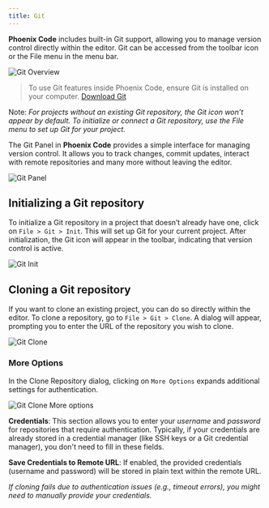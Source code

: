 ```yaml
---
title: Git
---
```


**Phoenix Code** includes built-in Git support, allowing you to manage version control directly within the editor. Git can be accessed from the toolbar icon or the File menu in the menu bar.

![Git Overview](../images/git-images/git-overview.png "Git Overview")

> To use Git features inside Phoenix Code, ensure Git is installed on your computer. [Download Git](https://git-scm.com/downloads)

Note: *For projects without an existing Git repository, the Git icon won’t appear by default. To initialize or connect a Git repository, use the File menu to set up Git for your project.*

The Git Panel in **Phoenix Code** provides a simple interface for managing version control. It allows you to track changes, commit updates, interact with remote repositories and many more without leaving the editor.

![Git Panel](../images/git-images/git-panel.png "Git Panel")


## Initializing a Git repository

To initialize a Git repository in a project that doesn’t already have one, click on `File > Git > Init`. This will set up Git for your current project. After initialization, the Git icon will appear in the toolbar, indicating that version control is active.

![Git Init](../images/git-images/git-init.png "Git Init")


## Cloning a Git repository

If you want to clone an existing project, you can do so directly within the editor. To clone a repository, go to `File > Git > Clone`. A dialog will appear, prompting you to enter the URL of the repository you wish to clone.

![Git Clone](../images/git-images/git-clone-dialog.png "Git Clone")

### More Options

In the Clone Repository dialog, clicking on `More Options` expands additional settings for authentication.

![Git Clone More options](../images/git-images/git-clone-more-options.png "Git Clone more options")

**Credentials**: This section allows you to enter your *username* and *password* for repositories that require authentication. Typically, if your credentials are already stored in a credential manager (like SSH keys or a Git credential manager), you don't need to fill in these fields.

**Save Credentials to Remote URL**: If enabled, the provided credentials (username and password) will be stored in plain text within the remote URL.

*If cloning fails due to authentication issues (e.g., timeout errors), you might need to manually provide your credentials.*

